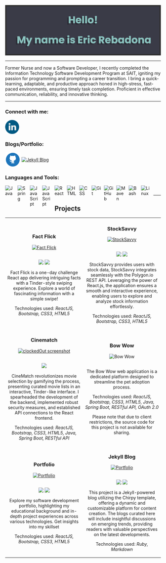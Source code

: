 <img src="banner.png" alt="github banner">

---

<p>Former Nurse and now a Software Developer, I recently completed the Information Technology Software Development Program at SAIT, igniting my passion for programming and prompting a career transition. I bring a quick-learning, adaptable, and productive approach honed in high-stress, fast-paced environments, ensuring timely task completion. Proficient in effective communication, reliability, and innovative thinking. </p>

--- 

### Connect with me:

<a href="https://www.linkedin.com/in/eric-rebadona-7aa291229/" target="blank"><img align="center" src="linkedin.png" alt="Linkedin" class="icon" height="45" width="45"/></a>

### Blogs/Portfolio:

<a href="https://ericjyr.github.io/" target="blank"><img align="center" src="github.png" alt="Github Pages" class="icon" height="49" width="49"/></a>
<a href="https://ericjyr.github.io/ericjyr-blog-ruby" target="blank"><img align="center" src="https://github.com/ericjyr/ericjyr/assets/87771108/16606095-e70a-4454-9db8-c93fc9f5fa10" alt="Jekyll Blog" class="icon" height="42" width="42"/></a>

### Languages and Tools:

<img align="left" alt="Java" width="30px" style="padding-right:10px;" src="https://cdn.jsdelivr.net/gh/devicons/devicon/icons/java/java-original.svg"/>
<img align="left" alt="Spring" width="30px" style="padding-right:10px;" src="https://cdn.jsdelivr.net/gh/devicons/devicon/icons/spring/spring-original.svg" />
<img align="left" alt="JavaScript" width="30px" style="padding-right:10px;" src="https://cdn.jsdelivr.net/gh/devicons/devicon/icons/javascript/javascript-plain.svg" />
<img align="left" alt="JavaScript" width="30px" style="padding-right:10px;" src="https://cdn.jsdelivr.net/gh/devicons/devicon/icons/typescript/typescript-plain.svg" />
<img align="left" alt="React" width="30px" style="padding-right:10px;" src="https://cdn.jsdelivr.net/gh/devicons/devicon/icons/react/react-original.svg" />
<img align="left" alt="HTML" width="30px" style="padding-right:10px;" src="https://cdn.jsdelivr.net/gh/devicons/devicon/icons/html5/html5-plain.svg" />
<img align="left" alt="CSS" width="30px" style="padding-right:10px;" src="https://cdn.jsdelivr.net/gh/devicons/devicon/icons/css3/css3-plain.svg" />
<img align="left" alt="Git" width="30px" style="padding-right:10px;" src="https://cdn.jsdelivr.net/gh/devicons/devicon/icons/git/git-original.svg" />
<img align="left" alt="GitHub" width="30px" style="padding-right:10px;" src="https://img.icons8.com/fluency/48/github.png" />
<img align="left" alt="Maven" width="30px" style="padding-right:10px;" src="https://cdn.jsdelivr.net/npm/simple-icons@3.13.0/icons/apachemaven.svg" />
<img align="left" alt="Bash" width="30px" style="padding-right:10px;" src="https://cdn.jsdelivr.net/gh/devicons/devicon/icons/bash/bash-original.svg" />
<img align="left" alt="Linux" width="30px" style="padding-right:10px;" src="https://cdn.jsdelivr.net/gh/devicons/devicon/icons/linux/linux-original.svg" />
<br />

---

## Projects

<table>
<tr>
   <td width="50%">
      <h3 align="center" color="white">Fact Flick</h3>
      <div align="center">  
         <a href='https://ericjyr.github.io/fact-flick/' target=_"blank">
            <img src="https://github.com/ericjyr/ericjyr/assets/87771108/6e134a67-b523-49aa-9934-92ebc6b81eb4" alt="Fact Flick" width="100%"/>
         </a>
         <br>
         <br>
         <p>
            <a href="https://github.com/ericjyr/fact-flick" target="_blank"><img src="https://img.shields.io/badge/Code-lightgrey?style=for-the-badge&logo=github"/></a>  
            <a href="https://ericjyr.github.io/fact-flick/" target="_blank"><img src="https://img.shields.io/badge/-demo-purple?style=for-the-badge&color=3C005A"/></a>
         </p>
         <p>Fact Flick is a one-day challenge React app delivering intriguing facts with a Tinder-style swiping experience. Explore a world of fascinating information with a simple swipe!</p>
        <p>Technologies used: <em>ReactJS, Bootstrap, CSS3, HTML5</em></p>
      </div>
   </td>
   <td width="50%">
      <h3 align="center" color="white">StockSavvy</h3>
      <div align="center">  
         <a href="https://ericjyr.github.io/stock-tracker/" target=_"blank">
            <img src="https://github.com/ericjyr/ericjyr/assets/87771108/4fb939b9-b0b9-4f04-9b82-32a9116fb186" alt="StockSavvy" width="100%"/>
         </a>
         <br>
         <br>
         <p>
            <a href="https://github.com/ericjyr/stock-tracker" target="_blank"><img src="https://img.shields.io/badge/Code-lightgrey?style=for-the-badge&logo=github"/></a>
            <a href="https://ericjyr.github.io/stock-tracker/" target="_blank"><img src="https://img.shields.io/badge/-demo-purple?style=for-the-badge&color=3C005A"/></a>
         </p>
         <p>StockSavvy provides users with stock data, StockSavvy integrates seamlessly with the Polygon.io REST API. Leveraging the power of React.js, the application ensures a smooth and interactive experience, enabling users to explore and analyze stock information effortlessly.</p>
         <p>Technologies used: <em>ReactJS, Bootstrap, CSS3, HTML5</em></p>
      </div>
   </td>
   </tr>
   <tr>
      <td width="50%">
      <h3 align="center" color="white">Cinematch</h3>
      <div align="center">
         <a href="https://github.com/ericjyr/Cinematch" target=_"blank">
            <img src="https://github.com/ericjyr/ericjyr/assets/87771108/aa489f39-fe49-4d9a-b3b0-c9ea71d9fd85" alt="clockedOut screenshot" width="100%"/>
         </a>
         <br>
         <br>
         <p>
            <a href="https://github.com/ericjyr/Cinematch" target="_blank"><img src="https://img.shields.io/badge/Code-lightgrey?style=for-the-badge&logo=github"/></a>  
         </p>
         <p>CineMatch revolutionizes movie selection by gamifying the process, presenting curated movie lists in an interactive, Tinder-like interface. I spearheaded the development of the backend, implemented robust security measures, and established API connections to the React frontend.</p>
      <p>Technologies used: <em>ReactJS, Bootstrap, CSS3, HTML5, Java, Spring Boot, RESTful API</em></p>
      </div>
   </td>
<td width="50%">
      <h3 align="center" color="white">Bow Wow</h3>
      <div align="center">  
            <img src="https://github.com/ericjyr/ericjyr/assets/87771108/d70d2389-cdd0-4607-8eff-b3ca0655b0fe" alt="Bow Wow" width="100%"/>
         <br>
         <br>
          <p>The Bow Wow web application is a dedicated platform designed to streamline the pet adoption process.</p>
          <p>Technologies used: <em>ReactJS, Bootstrap, CSS3, HTML5, Java, Spring Boot, RESTful API, OAuth 2.0</em></p>
          <p>Please note that due to client restrictions, the source code for this project is not available for sharing.</p>
      </div>
   </td>
   </tr>
    <tr>
              <td width="50%">
      <h3 align="center" color="white">Portfolio</h3>
      <div align="center">  
         <a href='https://ericjyr.github.io/' target=_"blank">
            <img src="https://github.com/ericjyr/ericjyr/assets/87771108/cfd66b70-eb95-47f3-b22c-f92ba4e92ec9" alt="Portfolio" width="100%"/>
         </a>
         <br>
         <br>
         <p>
            <a href="https://github.com/ericjyr/ericjyr.github.io" target="_blank"><img src="https://img.shields.io/badge/Code-lightgrey?style=for-the-badge&logo=github"/></a>  
            <a href="https://ericjyr.github.io/" target="_blank"><img src="https://img.shields.io/badge/-demo-purple?style=for-the-badge&color=3C005A"/></a>
         </p>
         <p>Explore my software development portfolio, highlighting my educational background and in-depth project experiences across various technologies. Get insights into my skillset</p>
         <p>Technologies used: <em>ReactJS, Bootstrap, CSS3, HTML5</em></p>
      </div>
   </td>
       <td width="50%">
      <h3 align="center" color="white">Jekyll Blog</h3>
      <div align="center">  
         <a href='https://ericjyr.github.io/ericjyr-blog-ruby/' target=_"blank">
            <img src="https://github.com/ericjyr/ericjyr/assets/87771108/21180d0c-ac79-45dc-9736-884c264350f7" alt="Portfolio" width="100%"/>
         </a>
         <br>
         <br>
         <p>
            <a href="https://github.com/ericjyr/ericjyr-blog-ruby" target="_blank"><img src="https://img.shields.io/badge/Code-lightgrey?style=for-the-badge&logo=github"/></a>  
            <a href="https://ericjyr.github.io/ericjyr-blog-ruby/" target="_blank"><img src="https://img.shields.io/badge/-demo-purple?style=for-the-badge&color=3C005A"/></a>
         </p>
         <p>This project is a Jekyll-powered blog utilizing the Chirpy template, offering a dynamic and customizable platform for content creation. The blogs curated here will include insightful discussions on emerging trends, providing readers with valuable perspectives on the latest developments.</p>
         <p>Technologies used: <em>Ruby, Markdown</em></p>
      </div>
   </td>
   </tr>
</table>


